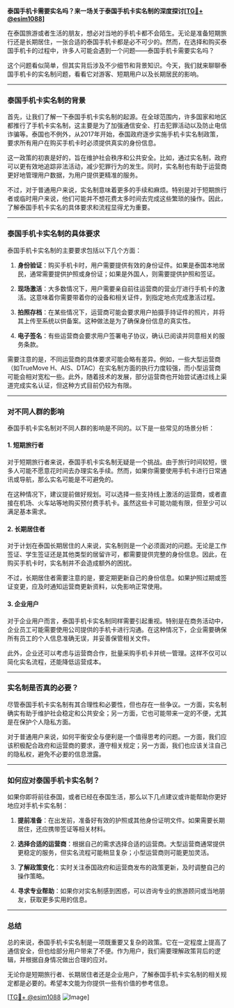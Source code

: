 **泰国手机卡需要实名吗？来一场关于泰国手机卡实名制的深度探讨[[TG💪+ @esim1088](https://t.me/s/esim1088)]**

在泰国旅游或者生活的朋友，想必对当地的手机卡都不会陌生。无论是准备短期旅行还是长期居住，一张合适的泰国手机卡都是必不可少的。然而，在选择和购买泰国手机卡的过程中，许多人可能会遇到一个问题——泰国手机卡需要实名吗？

这个问题看似简单，但其实背后涉及不少细节和背景知识。今天，我们就来聊聊泰国手机卡的实名制问题，看看它对游客、短期用户以及长期居民的影响。

---

### 泰国手机卡实名制的背景

首先，让我们了解一下泰国手机卡实名制的起源。在全球范围内，许多国家和地区都推行了手机卡实名制，这主要是为了加强通信安全、打击犯罪活动以及防止电信诈骗等。泰国也不例外，从2017年开始，泰国政府逐步实施手机卡实名制政策，要求所有用户在购买手机卡时必须提供真实的身份信息。

这一政策的初衷是好的，旨在维护社会秩序和公共安全。比如，通过实名制，政府可以更有效地追踪非法活动，减少犯罪行为的发生。同时，实名制也有助于运营商更好地管理用户数据，为用户提供更精准的服务。

不过，对于普通用户来说，实名制意味着更多的手续和麻烦。特别是对于短期旅行者或临时用户来说，他们可能并不想花费太多时间去完成这些繁琐的操作。因此，了解泰国手机卡实名的具体要求和流程显得尤为重要。

---

### 泰国手机卡实名制的具体要求

泰国手机卡实名制的主要要求包括以下几个方面：

1. **身份验证**：购买手机卡时，用户需要提供有效的身份证件。如果是泰国本地居民，通常需要提供护照或身份证；如果是外国人，则需要提供护照和签证。

2. **现场激活**：大多数情况下，用户需要亲自前往运营商的营业厅进行手机卡的激活。这意味着你需要带着你的设备和相关证件，到指定地点完成激活过程。

3. **拍照存档**：在某些情况下，运营商可能会要求用户拍摄手持证件的照片，并将其上传至系统以供备案。这种做法是为了确保身份信息的真实性。

4. **电子签名**：有些运营商会要求用户签署电子协议，确认已阅读并同意相关的服务条款。

需要注意的是，不同运营商的具体要求可能会略有差异。例如，一些大型运营商（如TrueMove H、AIS、DTAC）在实名制方面的执行力度较强，而小型运营商可能会相对宽松一些。此外，随着技术的发展，部分运营商也开始尝试通过线上渠道完成实名认证，但这种方式目前仍较为有限。

---

### 对不同人群的影响

泰国手机卡实名制对不同人群的影响是不同的。以下是一些常见的场景分析：

#### 1. 短期旅行者

对于短期旅行者来说，泰国手机卡实名制无疑是一个挑战。由于旅行时间较短，很多人可能不愿意花时间去办理实名手续。然而，如果你需要使用手机卡进行日常通讯或导航，那么实名可能是不可避免的。

在这种情况下，建议提前做好规划。可以选择一些支持线上激活的运营商，或者直接在机场、火车站等地购买预付费手机卡。虽然这些卡可能功能有限，但至少可以满足基本需求。

#### 2. 长期居住者

对于计划在泰国长期居住的人来说，实名制则是一个必须面对的问题。无论是工作签证、学生签证还是其他类型的居留许可，都需要提供完整的身份信息。因此，在购买手机卡时，实名制并不会造成额外的困扰。

不过，长期居住者需要注意的是，要定期更新自己的身份信息。如果护照过期或签证变更，应及时通知运营商更新资料，以免影响正常使用。

#### 3. 企业用户

对于企业用户而言，泰国手机卡实名制同样需要引起重视。特别是在商务活动中，企业员工可能需要使用公司提供的手机卡进行沟通。在这种情况下，企业需要确保所有员工的个人信息准确无误，并妥善保管相关文件。

此外，企业还可以考虑与运营商合作，批量采购手机卡并统一管理。这样不仅可以简化实名流程，还能降低运营成本。

---

### 实名制是否真的必要？

尽管泰国手机卡实名制有其合理性和必要性，但也存在一些争议。一方面，实名制确实有助于维护社会稳定和公共安全；另一方面，它也可能带来一定的不便，尤其是在保护个人隐私方面。

对于普通用户来说，如何平衡安全与便利是一个值得思考的问题。一方面，我们应该积极配合政府和运营商的要求，遵守相关规定；另一方面，我们也应该关注自己的隐私权，避免不必要的信息泄露。

---

### 如何应对泰国手机卡实名制？

如果你即将前往泰国，或者已经在泰国生活，那么以下几点建议或许能帮助你更好地应对手机卡实名制：

1. **提前准备**：在出发前，准备好有效的护照或其他身份证明文件。如果需要长期居住，还应携带签证等相关材料。

2. **选择合适的运营商**：根据自己的需求选择合适的运营商。大型运营商通常提供更稳定的服务，但实名流程可能稍显复杂；小型运营商则可能更加灵活。

3. **了解政策变化**：实时关注泰国政府和运营商发布的政策更新，及时调整自己的操作策略。

4. **寻求专业帮助**：如果你对实名制感到困惑，可以咨询专业的旅游顾问或当地朋友，获取更多实用的信息。

---

### 总结

总的来说，泰国手机卡实名制是一项既重要又复杂的政策。它在一定程度上提高了通信安全，但也给部分用户带来了不便。作为用户，我们需要理解政策背后的逻辑，并根据自身情况做出合理的应对。

无论你是短期旅行者、长期居住者还是企业用户，了解泰国手机卡实名制的相关规定都是必要的。希望本文能为你提供一些有价值的参考信息。

[[TG💪+ @esim1088](https://t.me/s/esim1088) ![Image](https://i.postimg.cc/4NQfJmqS/Snipaste-2025-05-13-00-14-12.png)]